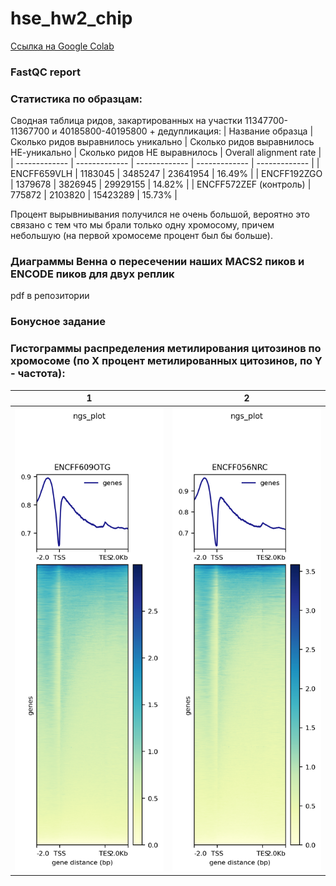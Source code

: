 # hse_hw2_chip
[Ссылка на Google Colab](https://colab.research.google.com/drive/1CWcc-D30_tFVsLV0rtY0cQMta3Z7nomP?usp=sharing)

### FastQC report


### Статистика по образцам:
Cводная таблица ридов, закартированных на участки 11347700-11367700 и 40185800-40195800 + дедупликация:
| Название образца  | Сколько ридов выравнилось уникально | Сколько ридов выравнилось НЕ-уникально | Сколько ридов НЕ выравнилось | Overall alignment rate |
| ------------- | ------------- | ------------- | ------------- | ------------- |
| ENCFF659VLH  | 1183045 | 3485247 | 23641954 | 16.49% |
| ENCFF192ZGO  | 1379678 | 3826945 | 29929155 | 14.82% |
| ENCFF572ZEF  (контроль) | 775872 | 2103820 | 15423289 | 15.73% |
 
Процент вырывниывания получился не очень большой, вероятно это связано с тем что мы брали только одну хромосому, причем небольшую (на первой хромосеме процент был бы больше).

### Диаграммы Венна о пересечении наших MACS2 пиков и ENCODE пиков для двух реплик 
pdf в репозитории

### Бонусное задание

### Гистограммы распределения метилирования цитозинов по хромосоме (по X процент метилированных цитозинов, по Y - частота):  
| 1 | 2 | 
| ------------- | ------------- | 
| ![ ](https://github.com/IlonaGA/hse_hw2_chip/blob/main/Images/result.png) | ![ ](https://github.com/IlonaGA/hse_hw2_chip/blob/main/Images/result2-2.png) | 
